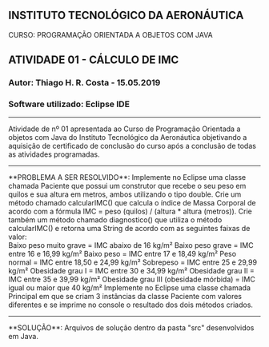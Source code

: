 ## INSTITUTO TECNOLÓGICO DA AERONÁUTICA 
CURSO: PROGRAMAÇÃO ORIENTADA A OBJETOS COM JAVA
## ATIVIDADE 01 - CÁLCULO DE IMC
### Autor: Thiago H. R. Costa - 15.05.2019
### Software utilizado: Eclipse IDE
<hr>
Atividade de nº 01 apresentada ao Curso de Programação Orientada a objetos com Java do Instituto Tecnológico da Aeronáutica objetivando a aquisição de certificado de conclusão do curso após a conclusão de todas as atividades programadas.
<hr>
**PROBLEMA A SER RESOLVIDO**: Implemente no Eclipse uma classe chamada Paciente que possui um construtor que recebe o seu peso em quilos e sua altura em metros, ambos utilizando o tipo double. Crie um método chamado calcularIMC() que calcula o índice de Massa Corporal de acordo com a fórmula IMC = peso (quilos) / (altura * altura (metros)). Crie também um método chamado diagnostico() que utiliza o método calcularIMC() e retorna uma String de acordo com as seguintes faixas de valor:
<br>
Baixo peso muito grave = IMC abaixo de 16 kg/m²
Baixo peso grave = IMC entre 16 e 16,99 kg/m²
Baixo peso = IMC entre 17 e 18,49 kg/m²
Peso normal = IMC entre 18,50 e 24,99 kg/m²
Sobrepeso = IMC entre 25 e 29,99 kg/m²
Obesidade grau I = IMC entre 30 e 34,99 kg/m²
Obesidade grau II = IMC entre 35 e 39,99 kg/m²
Obesidade grau III (obesidade mórbida) = IMC igual ou maior que 40 kg/m²
Implemente no Eclipse uma classe chamada Principal em que se criam 3 instâncias da classe Paciente com valores diferentes e se imprime no console o resultado dos dois métodos criados.
<hr>
**SOLUÇÃO**: Arquivos de solução dentro da pasta "src" desenvolvidos em Java.
